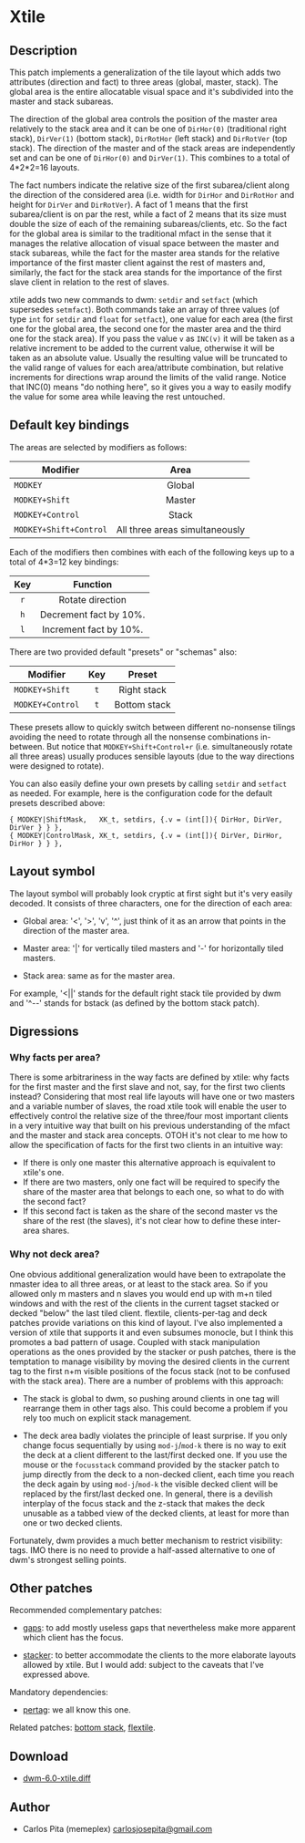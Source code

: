 Xtile
=====

Description
-----------

This patch implements a generalization of the tile layout which adds two attributes
(direction and fact) to three areas (global, master, stack). The global area is the entire
allocatable visual space and it's subdivided into the master and stack subareas.

The direction of the global area controls the position of the master area relatively to
the stack area and it can be one of `DirHor(0)` (traditional right stack), `DirVer(1)`
(bottom stack), `DirRotHor` (left stack) and `DirRotVer` (top stack). The direction of the
master and of the stack areas are independently set and can be one of `DirHor(0)` and
`DirVer(1)`.  This combines to a total of 4\*2\*2=16 layouts.

The fact numbers indicate the relative size of the first subarea/client along the
direction of the considered area (i.e. width for `DirHor` and `DirRotHor` and height for
`DirVer` and `DirRotVer`). A fact of 1 means that the first subarea/client is on par the
rest, while a fact of 2 means that its size must double the size of each of the remaining
subareas/clients, etc.  So the fact for the global area is similar to the traditional
mfact in the sense that it manages the relative allocation of visual space between the
master and stack subareas, while the fact for the master area stands for the relative
importance of the first master client against the rest of masters and, similarly, the fact
for the stack area stands for the importance of the first slave client in relation to the
rest of slaves.

xtile adds two new commands to dwm: `setdir` and `setfact` (which supersedes `setmfact`).
Both commands take an array of three values (of type `int` for `setdir` and `float` for
`setfact`), one value for each area (the first one for the global area, the second one for
the master area and the third one for the stack area). If you pass the value `v` as
`INC(v)` it will be taken as a relative increment to be added to the current value,
otherwise it will be taken as an absolute value. Usually the resulting value will be
truncated to the valid range of values for each area/attribute combination, but relative
increments for directions wrap around the limits of the valid range.  Notice that INC(0)
means "do nothing here", so it gives you a way to easily modify the value for some area
while leaving the rest untouched.

Default key bindings
--------------------

The areas are selected by modifiers as follows:

  Modifier            |  Area
----------------------|:-------------------------------:
`MODKEY`              |  Global
`MODKEY+Shift`        |  Master
`MODKEY+Control`      |  Stack
`MODKEY+Shift+Control`|  All three areas simultaneously

Each of the modifiers then combines with each of the following keys up to a total of
4\*3=12 key bindings:

  Key   |      Function
:------:|:-----------------------:
 `r`    |  Rotate direction
 `h`    |  Decrement fact by 10%.
 `l`    |  Increment fact by 10%.

There are two provided default "presets" or "schemas" also:

  Modifier        |  Key   |  Preset
------------------|:------:|:-------------:
`MODKEY+Shift`    | `t`    |  Right stack
`MODKEY+Control`  | `t`    |  Bottom stack

These presets allow to quickly switch between different no-nonsense tilings avoiding the
need to rotate through all the nonsense combinations in-between. But notice that
`MODKEY+Shift+Control+r` (i.e. simultaneously rotate all three areas) usually produces
sensible layouts (due to the way directions were designed to rotate).

You can also easily define your own presets by calling `setdir` and `setfact` as needed.
For example, here is the configuration code for the default presets described above:

    { MODKEY|ShiftMask,   XK_t, setdirs, {.v = (int[]){ DirHor, DirVer, DirVer } } },
    { MODKEY|ControlMask, XK_t, setdirs, {.v = (int[]){ DirVer, DirHor, DirHor } } },

Layout symbol
-------------

The layout symbol will probably look cryptic at first sight but it's very easily decoded.
It consists of three characters, one for the direction of each area:

* Global area: '<', '>', 'v', '^', just think of it as an arrow that points in the
  direction of the master area.

* Master area: '|' for vertically tiled masters and '-' for horizontally tiled masters.

* Stack area: same as for the master area.

For example, '<||' stands for the default right stack tile provided by dwm and '^--'
stands for bstack (as defined by the bottom stack patch).

Digressions
-----------

### Why facts per area?

There is some arbitrariness in the way facts are defined by xtile: why facts for the first
master and the first slave and not, say, for the first two clients instead?  Considering
that most real life layouts will have one or two masters and a variable number of slaves,
the road xtile took will enable the user to effectively control the relative size of the
three/four most important clients in a very intuitive way that built on his previous
understanding of the mfact and the master and stack area concepts. OTOH it's not clear to
me how to allow the specification of facts for the first two clients in an intuitive way:

* If there is only one master this alternative approach is equivalent to xtile's one.
* If there are two masters, only one fact will be required to specify the share of the
  master area that belongs to each one, so what to do with the second fact?
* If this second fact is taken as the share of the second master vs the share of the
  rest (the slaves), it's not clear how to define these inter-area shares.

### Why not deck area?

One obvious additional generalization would have been to extrapolate the nmaster idea to
all three areas, or at least to the stack area. So if you allowed only m masters and n
slaves you would end up with m+n tiled windows and with the rest of the clients in the
current tagset stacked or decked "below" the last tiled client. flextile, clients-per-tag
and deck patches provide variations on this kind of layout. I've also implemented a
version of xtile that supports it and even subsumes monocle, but I think this promotes a
bad pattern of usage. Coupled with stack manipulation operations as the ones provided by
the stacker or push patches, there is the temptation to manage visibility by moving the
desired clients in the current tag to the first n+m visible positions of the focus stack
(not to be confused with the stack area). There are a number of problems with this
approach:

* The stack is global to dwm, so pushing around clients in one tag will rearrange them in
  other tags also. This could become a problem if you rely too much on explicit stack
  management.

* The deck area badly violates the principle of least surprise. If you only change focus
  sequentially by using `mod-j`/`mod-k` there is no way to exit the deck at a client
  different to the last/first decked one. If you use the mouse or the `focusstack` command
  provided by the stacker patch to jump directly from the deck to a non-decked client,
  each time you reach the deck again by using `mod-j`/`mod-k` the visible decked client
  will be replaced by the first/last decked one. In general, there is a devilish interplay
  of the focus stack and the z-stack that makes the deck unusable as a tabbed view of the
  decked clients, at least for more than one or two decked clients.

Fortunately, dwm provides a much better mechanism to restrict visibility: tags. IMO there
is no need to provide a half-assed alternative to one of dwm's strongest selling points.

Other patches
-------------

Recommended complementary patches:

* [gaps](gaps): to add mostly useless gaps that nevertheless make more apparent which
  client has the focus.

* [stacker](stacker): to better accommodate the clients to the more elaborate layouts
  allowed by xtile. But I would add: subject to the caveats that I've expressed above.

Mandatory dependencies:

* [pertag](pertag): we all know this one.

Related patches: [bottom stack](bottom_stack), [flextile](flextile).

Download
--------

* [dwm-6.0-xtile.diff](dwm-6.0-xtile.diff)

Author
------

* Carlos Pita (memeplex) <carlosjosepita@gmail.com>
